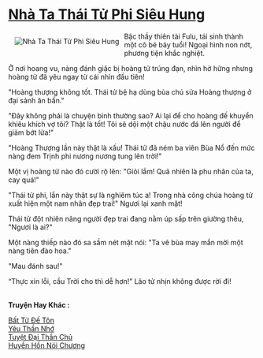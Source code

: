 <a href="https://truyenwiki.net/nha-ta-thai-tu-phi-sieu-hung.35841/" title="Nhà Ta Thái Tử Phi Siêu Hung"><h1>Nhà Ta Thái Tử Phi Siêu Hung</h1></a><div style="display:table"><img align="right" style="float: left; padding: 10px;" src="https://truyenwiki.net/a/img/str/src/35841.jpg" alt="Nhà Ta Thái Tử Phi Siêu Hung">Bậc thầy thiên tài Fulu, tái sinh thành một cô bé bảy tuổi! Ngoại hình non nớt, phương tiện khắc nghiệt.<p></p> Ở nơi hoang vu, nàng đánh giặc bị hoàng tử trúng đạn, nhìn hờ hững nhưng hoàng tử đã yêu ngay từ cái nhìn đầu tiên!<p></p> "Hoàng thượng không tốt. Thái tử bệ hạ dùng bùa chú sửa Hoàng thượng ở đại sảnh ăn bẩn."<p></p> "Đây không phải là chuyện bình thường sao? Ai lại để cho hoàng đế khuyển khiêu khích vợ tôi? Thật là tốt! Tôi sẽ dội một chậu nước đá lên người để giảm bớt lửa!"<p></p> "Hoàng Thượng lần này thật là xấu! Thái tử đã ném ba viên Bùa Nổ đến mức nàng đem Trịnh phi nương nương tung lên trời!"<p></p> Một vị hoàng tử nào đó cười rộ lên: "Giỏi lắm! Quả nhiên là phu nhân của ta, cay quá!"<p></p> "Thái tử phi, lần này thật sự là nghiêm túc a! Trong nhà công chúa hoàng tử xuất hiện một nam nhân đẹp trai!" Ngươi lại xanh mặt!<p></p> Thái tử đột nhiên nâng người đẹp trai đang nằm úp sấp trên giường thêu, "Ngươi là ai?"<p></p> Một nàng thiếp nào đó sa sầm nét mặt nói: "Ta vẽ bùa may mắn mời một nàng tiên đào hoa."<p></p> "Mau đánh sau!"<p></p> “Thực xin lỗi, cầu Trời cho thì dễ hơn!” Lão tử nhịn không được rời đi!</div><p><br><b>Truyện Hay Khác :</b></p><a href="https://truyenwiki.net/bat-tu-de-ton.36466/" alt="Bất Tử Đế Tôn">Bất Tử Đế Tôn</a><br/><a href="https://sangtacviet.wordpress.com/2020/10/22/yeu-than-nho/" alt="Yêu Thần Nhớ">Yêu Thần Nhớ</a><br/><a href="https://github.com/nownovels/wikidich/tree/master/truyenhay/41140" alt="Tuyệt Đại Thần Chủ">Tuyệt Đại Thần Chủ</a><br/><a href="https://github.com/nownovels/wikidich/tree/master/truyenhay/36241" alt="Huyền Hồn Nói Chương">Huyền Hồn Nói Chương</a><br/>